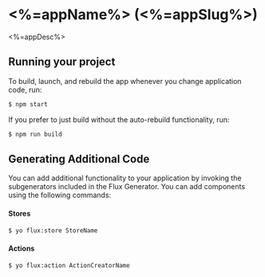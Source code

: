 
# <%=appName%> (<%=appSlug%>)

<%=appDesc%>

## Running your project

To build, launch, and rebuild the app whenever you change application code, run:

```bash
$ npm start
```

If you prefer to just build without the auto-rebuild functionality, run:

```bash
$ npm run build
```


## Generating Additional Code

You can add additional functionality to your application by invoking the subgenerators included in the Flux Generator. You can add components using the following commands:

#### Stores
```bash
$ yo flux:store StoreName
```

#### Actions
```bash
$ yo flux:action ActionCreatorName
```
